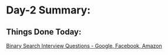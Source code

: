# Day-2 Summary: 

## Things Done Today: 

[Binary Search Interview Questions - Google, Facebook, Amazon](https://youtu.be/W9QJ8HaRvJQ "Binary Search Interview Questions - Google, Facebook, Amazon")

